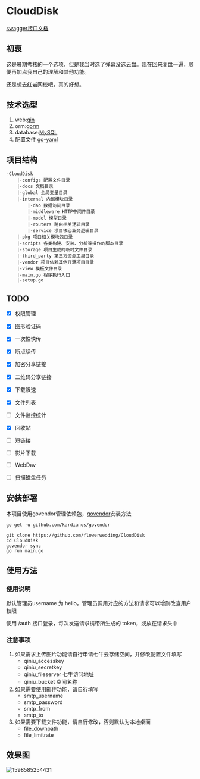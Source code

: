 # CloudDisk

[swagger接口文档](http://127.0.0.1:8000/swagger/index.html)

## 初衷

这是暑期考核的一个选项，但是我当时选了弹幕没选云盘。现在回来复盘一遍，顺便再加点我自己的理解和其他功能。

还是想去红岩网校吧，真的好想。

## 技术选型

1. web:[gin](https://github.com/gin-gonic/gin)
2. orm:[gorm](https://github.com/jinzhu/gorm)
3. database:[MySQL](https://github.com/go-sql-driver/mysql)
4. 配置文件 [go-yaml](https://github.com/go-yaml/yaml)

## 项目结构

```
-CloudDisk
    |-configs 配置文件目录
    |-docs 文档目录
    |-global 全局变量目录
    |-internal 内部模块目录
        |-dao 数据访问目录
        |-middleware HTTP中间件目录
        |-model 模型目录
        |-routers 路由相关逻辑目录
        |-service 项目核心业务逻辑目录
    |-pkg 项目相关模块包目录
    |-scripts 各类构建、安装、分析等操作的脚本目录
    |-storage 项目生成的临时文件目录
    |-third_party 第三方资源工具目录
    |-vendor 项目依赖其他开源项目目录
    |-view 模板文件目录
    |-main.go 程序执行入口
    |-setup.go
```

## TODO

- [x] 权限管理
- [x] 图形验证码
- [x] 一次性快传
- [x] 断点续传
- [x] 加密分享链接
- [x] 二维码分享链接
- [x] 下载限速




- [x] 文件列表
- [ ] 文件监控统计
- [x] 回收站
- [ ] 短链接
- [ ] 影片下载
- [ ] WebDav
- [ ] 扫描磁盘任务

## 安装部署

本项目使用govendor管理依赖包，[govendor](https://github.com/kardianos/govendor)安装方法

```
go get -u github.com/kardianos/govendor
```

```
git clone https://github.com/flowerwedding/CloudDisk
cd CloudDisk
govendor sync
go run main.go
```

## 使用方法

### 使用说明

默认管理员username 为 hello，管理员调用对应的方法和请求可以增删改查用户权限

使用 /auth 接口登录，每次发送请求携带所生成的 token，或放在请求头中

### 注意事项

1. 如果需求上传图片功能请自行申请七牛云存储空间，并修改配置文件填写
   -  qiniu_accesskey
   -  qiniu_secretkey
   -  qiniu_fileserver 七牛访问地址
   -  qiniu_bucket 空间名称
2. 如果需要使用邮件功能，请自行填写
   - smtp_username
   - smtp_password
   - smtp_from
   - smtp_to
3. 如果需要下载文件功能，请自行修改，否则默认为本地桌面
   - file_downpath
   - file_limitrate

## 效果图

![1598585254431](D:\GoProjects\src\CloudDisk\view\img\1598585254431.png)